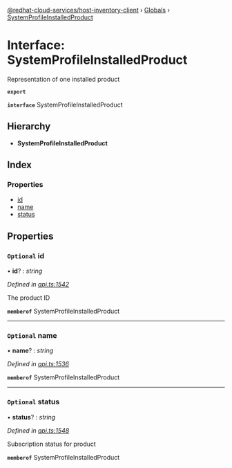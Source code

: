 [@redhat-cloud-services/host-inventory-client](../README.md) › [Globals](../globals.md) › [SystemProfileInstalledProduct](systemprofileinstalledproduct.md)

# Interface: SystemProfileInstalledProduct

Representation of one installed product

**`export`** 

**`interface`** SystemProfileInstalledProduct

## Hierarchy

* **SystemProfileInstalledProduct**

## Index

### Properties

* [id](systemprofileinstalledproduct.md#optional-id)
* [name](systemprofileinstalledproduct.md#optional-name)
* [status](systemprofileinstalledproduct.md#optional-status)

## Properties

### `Optional` id

• **id**? : *string*

*Defined in [api.ts:1542](https://github.com/RedHatInsights/javascript-clients/blob/master/packages/host-inventory/api.ts#L1542)*

The product ID

**`memberof`** SystemProfileInstalledProduct

___

### `Optional` name

• **name**? : *string*

*Defined in [api.ts:1536](https://github.com/RedHatInsights/javascript-clients/blob/master/packages/host-inventory/api.ts#L1536)*

**`memberof`** SystemProfileInstalledProduct

___

### `Optional` status

• **status**? : *string*

*Defined in [api.ts:1548](https://github.com/RedHatInsights/javascript-clients/blob/master/packages/host-inventory/api.ts#L1548)*

Subscription status for product

**`memberof`** SystemProfileInstalledProduct
